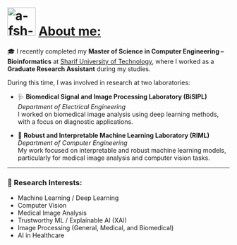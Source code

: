 <h1 align="left">
    <img src="https://avatars.githubusercontent.com/u/54026464?s=400&u=eac4c2dbd1b6ff624e43e0e78b556f27783033bf&v=4" alt="a-fsh-r" height="64" />
    <u>
        About me:
    </u>
</h1>

🎓 I recently completed my **Master of Science in Computer Engineering – Bioinformatics** at [Sharif University of Technology](https://en.sharif.edu/), where I worked as a **Graduate Research Assistant** during my studies.

During this time, I was involved in research at two laboratories:

- 🩺 **Biomedical Signal and Image Processing Laboratory (BiSIPL)**  
  *Department of Electrical Engineering*   
  I worked on biomedical image analysis using deep learning methods, with a focus on diagnostic applications.

- 🤖 **Robust and Interpretable Machine Learning Laboratory (RIML)**  
  *Department of Computer Engineering*  
  My work focused on interpretable and robust machine learning models, particularly for medical image analysis and computer vision tasks.

---

### 🧠 Research Interests:

- Machine Learning / Deep Learning
- Computer Vision
- Medical Image Analysis
- Trustworthy ML / Explainable AI (XAI)
- Image Processing (General, Medical, and Biomedical)
- AI in Healthcare
